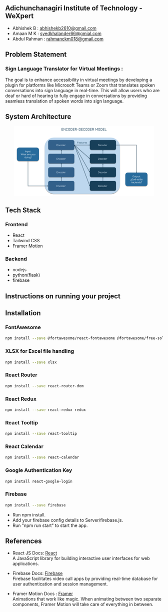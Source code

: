 ## Adichunchanagiri Institute of Technology - WeXpert
- Abhishek B : abhishekb2610@gmail.com
- Amaan M K : syedkhalander66@gmial.com
- Abdul Rahman : rahmanckm018@gmail.com

## Problem Statement
### Sign Language Translator for Virtual Meetings : 
<p> The goal is to enhance accessibility in virtual meetings by developing a plugin for platforms like Microsoft Teams or Zoom that translates spoken conversations into sign language in real-time. This will allow users who are deaf or hard of hearing to fully engage in conversations by providing seamless translation of spoken words into sign language.
</p>

## System Architecture
<div align="center">
  <img src="assets/Picture1.png" width="450px" />
</div>

## Tech Stack
### Frontend
- React
- Tailwind CSS
- Framer Motion

### Backend
- nodejs
- python(flask)
- firebase

## Instructions on running your project
## Installation 
<!-- install dependencies -->
### FontAwesome
```bash
npm install --save @fortawesome/react-fontawesome @fortawesome/free-solid-svg-icons
```

### XLSX for Excel file handling
```bash
npm install --save xlsx
```

### React Router
```bash
npm install --save react-router-dom
```

### React Redux
```bash
npm install --save react-redux redux
```

### React Tooltip
```bash
npm install --save react-tooltip
```

### React Calendar
```bash
npm install --save react-calendar
```
### Google Authentication Key
```bash
npm install react-google-login
```

### Firebase
```bash
npm install --save firebase
```

<!-- run below commands -->
- Run npm install.
- Add your firebase config details to Server/firebase.js.
- Run "npm run start" to start the app.

## References
- React JS Docs: <a href="https://react.dev/">React</a> <br>
  A JavaScript library for building interactive user interfaces for web applications.
  
- Firebase Docs: <a href="https://firebase.google.com/docs/">Firebase</a> <br>
  Firebase facilitates video call apps by providing real-time database for user authentication and session management.
  
- Framer Motion Docs : <a href="https://www.framer.com/motion/">Framer</a> <br>
  Animations that work like magic. When animating between two separate components, Framer Motion will take care of everything in between.
